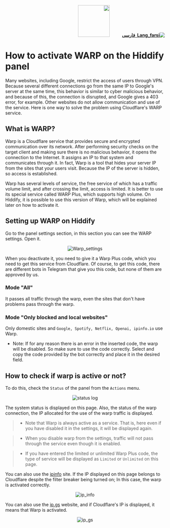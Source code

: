 <div dir="rtl">

[**![Lang_farsi](https://user-images.githubusercontent.com/125398461/234186932-52f1fa82-52c6-417f-8b37-08fe9250a55f.png) &nbsp;فارسی**](https://github.com/hiddify/hiddify-config/wiki/%D8%A2%D9%85%D9%88%D8%B2%D8%B4-%D9%81%D8%B9%D8%A7%D9%84%E2%80%8C%D8%B3%D8%A7%D8%B2%DB%8C-%D9%88%D8%A7%D8%B1%D9%BE-%D8%AF%D8%B1-%D9%BE%D9%86%D9%84-%D9%87%DB%8C%D8%AF%DB%8C%D9%81%D8%A7%DB%8C)&nbsp;&nbsp;&nbsp;&nbsp;&nbsp;&nbsp;&nbsp;&nbsp;&nbsp;&nbsp;<a href="https://github.com/hiddify/hiddify-config/wiki/All-tutorials-and-videos"><img width="100" src="https://github.com/hiddify/hiddify-config/assets/125398461/8ac5b906-105c-4b98-acf5-0e12e39e33f6" /></a>
</div>

# How to activate WARP on the Hiddify panel
Many websites, including Google, restrict the access of users through VPN. Because several different connections go from the same IP to Google's server at the same time, this behavior is similar to cyber malicious behavior, and because of this, the connection is disrupted, and Google gives a 403 error, for example. Other websites do not allow communication and use of the service. Here is one way to solve the problem using Cloudflare's WARP service.

## What is WARP?
Warp is a Cloudflare service that provides secure and encrypted communication over its network. After performing security checks on the target client and making sure there is no malicious behavior, it opens the connection to the Internet. It assigns an IP to that system and communicates through it. In fact, Warp is a tool that hides your server IP from the sites that your users visit. Because the IP of the server is hidden, so access is established.

Warp has several levels of service, the free service of which has a traffic volume limit, and after crossing the limit, access is limited. It is better to use its special service called WARP Plus, which supports high volume. On Hiddify, it is possible to use this version of Warp, which will be explained later on how to activate it.


## Setting up WARP on Hiddify
Go to the panel settings section, in this section you can see the WARP settings. Open it.

<div align=center>

![Warp_settings](https://github.com/hiddify/hiddify-config/assets/125398461/ca7fb053-6a1d-4c3d-aa31-90ec98f85534)

</div>

When you deactivate it, you need to give it a Warp Plus code, which you need to get this service from Cloudflare. Of course, to get this code, there are different bots in Telegram that give you this code, but none of them are approved by us.

### Mode "All"
It passes all traffic through the warp, even the sites that don't have problems pass through the warp.

### Mode "Only blocked and local websites"
Only domestic sites and `Google, Spotify, Netflix, Openai, ipinfo.io` use Warp.

- Note: If for any reason there is an error in the inserted code, the warp will be disabled. So make sure to use the code correctly. Select and copy the code provided by the bot correctly and place it in the desired field.

## How to check if warp is active or not?

To do this, check the `Status` of the panel from the `Actions` menu.

<div align=center>



![status log](https://github.com/hiddify/hiddify-config/assets/125398461/81bf46b8-c265-4dd9-ae38-2995ee6c70f2)


</div>

The system status is displayed on this page. Also, the status of the warp connection, the IP allocated for the use of the warp traffic is displayed.

> * Note that Warp is always active as a service. That is, here even if you have disabled it in the settings, it will be displayed again.

> * When you disable warp from the settings, traffic will not pass through the service even though it is enabled.

> * If you have entered the limited or unlimited Warp Plus code, the type of service will be displayed as `Limited` or `Unlimited` on this page.


You can also use the [ipinfo](https://ipinfo.io/) site. If the IP displayed on this page belongs to Cloudflare despite the filter breaker being turned on; In this case, the warp is activated correctly.

<div align=center>

![ip_info](https://github.com/hiddify/hiddify-config/assets/125398461/5410e3e5-c380-40d5-aa37-ec944a3f2fb8)


</div> 


You can also use the [ip.gs](https://ip.gs/) website, and if Cloudflare's IP is displayed, it means that Warp is activated.

<div align=center>

![ip_gs](https://github.com/hiddify/hiddify-config/assets/125398461/a807066a-fde6-4659-809f-24e8e3a4a28c)


</div> 
